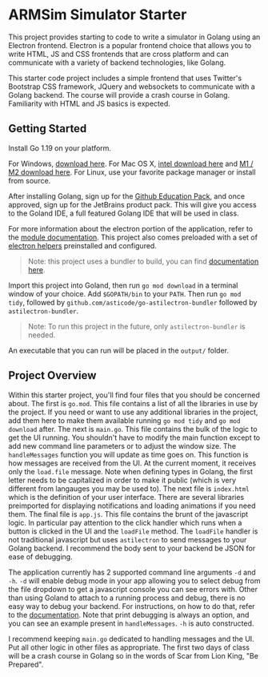 # ARMSim Simulator Starter

This project provides starting to code to write a simulator in Golang using an Electron frontend.  Electron is a 
popular frontend choice that allows you to write HTML, JS and CSS frontends that are cross platform and can communicate
with a variety of backend technologies, like Golang.

This starter code project includes a simple frontend that uses Twitter's Bootstrap CSS framework, JQuery and websockets
to communicate with a Golang backend.  The course will provide a crash course in Golang.  Familiarity with HTML and
JS basics is expected.

## Getting Started

Install Go 1.19 on your platform.

For Windows, [download here](https://go.dev/dl/go1.19.windows-amd64.msi).  For Mac OS X, 
[intel download here](https://go.dev/dl/go1.19.darwin-amd64.pkg) and 
[M1 / M2 download here](https://go.dev/dl/go1.19.darwin-arm64.pkg). For Linux, use your favorite package manager or 
install from source.

After installing Golang, sign up for the [Github Education Pack](https://education.github.com/pack), and once approved,
sign up for the JetBrains product pack.  This will give you access to the Goland IDE, a full featured Golang IDE that
will be used in class.

For more information about the electron portion of the application, refer to the 
[module documentation](https://github.com/asticode/go-astilectron). This project also comes preloaded with a set of 
[electron helpers](https://github.com/asticode/js-toolbox) preinstalled and configured.

> Note: this project uses a bundler to build, you can find [documentation here](https://github.com/asticode/go-astilectron-bundler).

Import this project into Goland, then run `go mod download` in a terminal window of your choice. Add `$GOPATH/bin` to your
`PATH`. Then run `go mod tidy`, followed by `github.com/asticode/go-astilectron-bundler` followed by `astilectron-bundler`.

> Note: To run this project in the future, only `astilectron-bundler` is needed.

An executable that you can run will be placed in the `output/` folder.

## Project Overview

Within this starter project, you'll find four files that you should be concerned about.  The first is `go.mod`. This
file contains a list of all the libraries in use by the project.  If you need or want to use any additional libraries
in the project, add them here to make them available running `go mod tidy` and `go mod download` after.  The next is 
`main.go`.  This file contains the bulk of the logic to get the UI running.  You shouldn't have to modify the main
function except to add new command line parameters or to adjust the window size. The `handleMessages` function you will 
update as time goes on.  This function is how messages are received from the UI.  At the current moment, it receives 
only the `load.file` message. Note when defining types in Golang, the first letter needs to be capitalized in order to 
make it public (which is very different from langauges you may be used to).  The next file is `index.html` which is the 
definition of your user interface.  There are several libraries preimported for displaying notifications and loading
animations if you need them.  The final file is `app.js`.  This file contains the brunt of the javascript logic. In
particular pay attention to the click handler which runs when a button is clicked in the UI and the `loadFile` method.
The `loadFile` handler is not traditional javascript but uses `astilectron` to send messages to your Golang backend.
I recommend the body sent to your backend be JSON for ease of debugging.

The application currently has 2 supported command line arguments `-d` and `-h`.  `-d` will enable debug mode in your app
allowing you to select debug from the file dropdown to get a javascript console you can see errors with. Other than
using Goland to attach to a running process and debug, there is no easy way to debug your backend. For instructions, 
on how to do that, refer to the [documentation](https://www.jetbrains.com/help/go/attach-to-running-go-processes-with-debugger.html).
Note that print debugging is always an option, and you can see an example present in `handleMessages`. `-h` is auto 
constructed.

I recommend keeping `main.go` dedicated to handling messages and the UI.  Put all other logic in other files as 
appropriate.  The first two days of class will be a crash course in Golang so in the words of Scar from Lion King, "Be 
Prepared".
